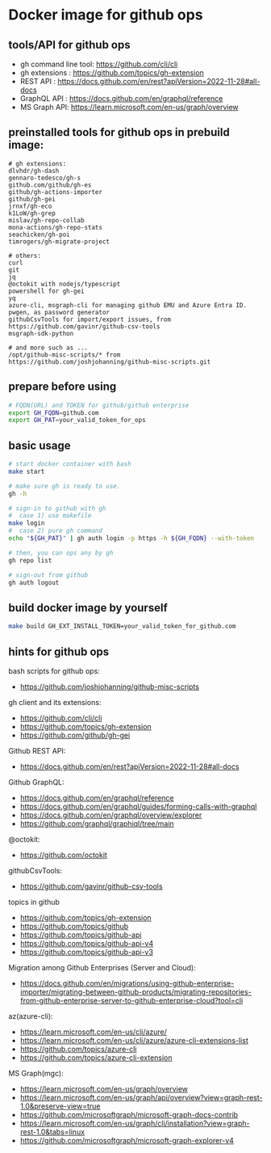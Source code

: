 # Docker image for github ops

## tools/API for github ops

- gh command line tool: https://github.com/cli/cli
- gh extensions : https://github.com/topics/gh-extension
- REST API : https://docs.github.com/en/rest?apiVersion=2022-11-28#all-docs
- GraphQL API : https://docs.github.com/en/graphql/reference
- MS Graph API: https://learn.microsoft.com/en-us/graph/overview

## preinstalled tools for github ops in prebuild image:

```
# gh extensions:
dlvhdr/gh-dash
gennaro-tedesco/gh-s
github.com/github/gh-es
github/gh-actions-importer
github/gh-gei
jrnxf/gh-eco
k1LoW/gh-grep
mislav/gh-repo-collab
mona-actions/gh-repo-stats
seachicken/gh-poi
timrogers/gh-migrate-project

# others:
curl
git
jq
@octokit with nodejs/typescript
powershell for gh-gei
yq
azure-cli, msgraph-cli for managing github EMU and Azure Entra ID.
pwgen, as password generator
githubCsvTools for import/export issues, from https://github.com/gavinr/github-csv-tools
msgraph-sdk-python

# and more such as ...
/opt/github-misc-scripts/* from https://github.com/joshjohanning/github-misc-scripts.git
```

## prepare before using

```bash
# FQDN(URL) and TOKEN for github/github enterprise
export GH_FQDN=github.com
export GH_PAT=your_valid_token_for_ops
```

## basic usage

```bash
# start docker container with bash
make start

# make sure gh is ready to use.
gh -h

# sign-in to github with gh
#  case 1) use makefile
make login
#  case 2) pure gh command
echo "${GH_PAT}" | gh auth login -p https -h ${GH_FQDN} --with-token

# then, you can ops any by gh
gh repo list

# sign-out from github
gh auth logout
```

## build docker image by yourself
```bash
make build GH_EXT_INSTALL_TOKEN=your_valid_token_for_github.com
```

## hints for github ops

bash scripts for github ops:
- https://github.com/joshjohanning/github-misc-scripts

gh client and its extensions:
- https://github.com/cli/cli
- https://github.com/topics/gh-extension
- https://github.com/github/gh-gei

Github REST API:
- https://docs.github.com/en/rest?apiVersion=2022-11-28#all-docs

Github GraphQL:
- https://docs.github.com/en/graphql/reference
- https://docs.github.com/en/graphql/guides/forming-calls-with-graphql
- https://docs.github.com/en/graphql/overview/explorer
- https://github.com/graphql/graphiql/tree/main

@octokit:
- https://github.com/octokit

githubCsvTools:
- https://github.com/gavinr/github-csv-tools

topics in github
- https://github.com/topics/gh-extension
- https://github.com/topics/github
- https://github.com/topics/github-api
- https://github.com/topics/github-api-v4
- https://github.com/topics/github-api-v3

Migration among Github Enterprises (Server and Cloud):
- https://docs.github.com/en/migrations/using-github-enterprise-importer/migrating-between-github-products/migrating-repositories-from-github-enterprise-server-to-github-enterprise-cloud?tool=cli


az(azure-cli):
- https://learn.microsoft.com/en-us/cli/azure/
- https://learn.microsoft.com/en-us/cli/azure/azure-cli-extensions-list
- https://github.com/topics/azure-cli
- https://github.com/topics/azure-cli-extension

MS Graph(mgc):
- https://learn.microsoft.com/en-us/graph/overview
- https://learn.microsoft.com/en-us/graph/api/overview?view=graph-rest-1.0&preserve-view=true
- https://github.com/microsoftgraph/microsoft-graph-docs-contrib
- https://learn.microsoft.com/en-us/graph/cli/installation?view=graph-rest-1.0&tabs=linux
- https://github.com/microsoftgraph/microsoft-graph-explorer-v4

